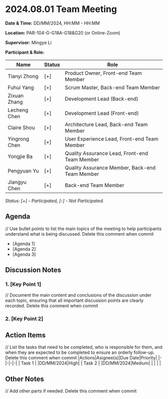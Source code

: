 # 2024.08.01 Team Meeting

**Date & Time:** DD/MM/2024, HH:MM - HH:MM  

**Location:** PAR-104-G-G18A-G18&G20 (or Online-Zoom)

**Supervisor:** Mingye Li  

**Participant & Role:** 

| Name | Status | Role |
|------|---|----------|
| Tianyi Zhong | [+]| Product Owner, Front-end Team Member |
| Fuhui Yang | [+] | Scrum Master, Back-end Team Member  |
| Zixuan Zhang | [+] | Development Lead (Back-end)  |
| Lecheng Chen | [+] | Development Lead (Front-end)   |
| Claire Shou | [+] | Architecture Lead, Back-end Team Member |
| Yingrong Chen | [+] | User Experience Lead, Front-end Team Member |
| Yongjie Ba | [+] | Quality Assurance Lead, Front-end Team Member |
| Pengyuan Yu | [+] | Quality Assurance Member, Back-end Team Member |
| Jiangyu Chen | [+] | Back-end Team Member |
  
*Status: [+] - Participated, [-] - Not Participated.*  


## Agenda
// Use bullet points to list the main topics of the meeting to help participants understand what is being discussed.  Delete this comment when commit
- [Agenda 1]
- [Agenda 2]
- [Agenda 3]


## Discussion Notes

### 1. [Key Point 1]
// Document the main content and conclusions of the discussion under each topic, ensuring that all important discussion points are clearly recorded.   Delete this comment when commit 

### 2. [Key Point 2]



## Action Items
// List the tasks that need to be completed, who is responsible for them, and when they are expected to be completed to ensure an orderly follow-up. Delete this comment when commit
|Actions|Asignee(s)|Due Date|Priority|
|-|-|-|-|
| Task 1 | |DD/MM/2024|High|
| Task 2 | |DD/MM/2024|Medium|
|  |  |  |

## Other Notes
// Add other parts if needed. Delete this comment when commit 